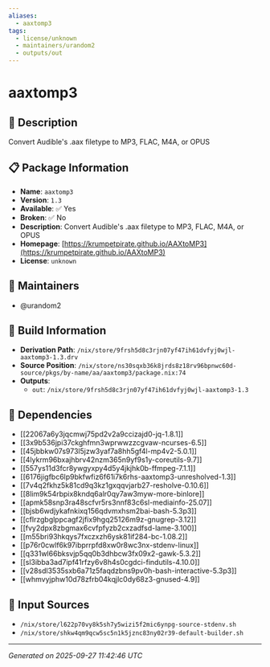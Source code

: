 ```yaml
---
aliases:
  - aaxtomp3
tags:
  - license/unknown
  - maintainers/urandom2
  - outputs/out
---
```


# aaxtomp3

## 📝 Description

Convert Audible's .aax filetype to MP3, FLAC, M4A, or OPUS

## 📋 Package Information

- **Name**: `aaxtomp3`
- **Version**: `1.3`
- **Available**: ✅ Yes
- **Broken**: ✅ No
- **Description**: Convert Audible's .aax filetype to MP3, FLAC, M4A, or OPUS
- **Homepage**: [https://krumpetpirate.github.io/AAXtoMP3](https://krumpetpirate.github.io/AAXtoMP3)
- **License**: `unknown`
## 👥 Maintainers

- @urandom2


## 🔧 Build Information

- **Derivation Path**: `/nix/store/9frsh5d8c3rjn07yf47ih61dvfyj0wjl-aaxtomp3-1.3.drv`
- **Source Position**: `/nix/store/ns30sqxb36k8jrds8z18rv96bpnwc60d-source/pkgs/by-name/aa/aaxtomp3/package.nix:74`
- **Outputs**:
  - `out`:  `/nix/store/9frsh5d8c3rjn07yf47ih61dvfyj0wjl-aaxtomp3-1.3`

## 🔗 Dependencies

- [[22067a6y3jqcmwj75pd2v2a9ccizajd0-jq-1.8.1]]
- [[3x9b536jpi37ckghfmn3wprwwzzcgvaw-ncurses-6.5]]
- [[45jbbkw07s973l5jzw3yaf7a8hh5gf4l-mp4v2-5.0.1]]
- [[4lykrm96bxajhbrv42nzm365n9yf9s1y-coreutils-9.7]]
- [[557ys11d3fcr8ywgyxpy4d5y4jkjhk0b-ffmpeg-7.1.1]]
- [[6176jigfbc6lp9bkfwfiz6f61i7k6rhs-aaxtomp3-unresholved-1.3]]
- [[7v4q2fkhz5k81cd9q3kz1gxqqvjarb27-resholve-0.10.6]]
- [[8lim9k54rbpix8kndq6alr0qy7aw3myw-more-binlore]]
- [[apmk58snp3ra48scfvr5rs3nnf83c6sl-mediainfo-25.07]]
- [[bjsb6wdjykafnkixq156qdvmxhsm2bai-bash-5.3p3]]
- [[cflrzgbglppcagf2jfix9hgq25126m9z-gnugrep-3.12]]
- [[fvy2dpx8zbgmax6cvfpfyzb2cxzadfsd-lame-3.100]]
- [[m55bri93hkqys7fxczxzh6ysk81if284-bc-1.08.2]]
- [[p76r0cwlf6k97ibprrpfd8xw0r8wc3nx-stdenv-linux]]
- [[q331wl66bksvjp5qq0b3dhbcw3fx09x2-gawk-5.3.2]]
- [[sl3ibba3ad7ipf41rfzy6v8h4s0cgdci-findutils-4.10.0]]
- [[v28sdl3535sxb6a71z5faqdzbns9pv0h-bash-interactive-5.3p3]]
- [[whmvyjphw10d78zfrb04kqjlc0dy68z3-gnused-4.9]]

## 📁 Input Sources

- `/nix/store/l622p70vy8k5sh7y5wizi5f2mic6ynpg-source-stdenv.sh`
- `/nix/store/shkw4qm9qcw5sc5n1k5jznc83ny02r39-default-builder.sh`

---
*Generated on 2025-09-27 11:42:46 UTC*

